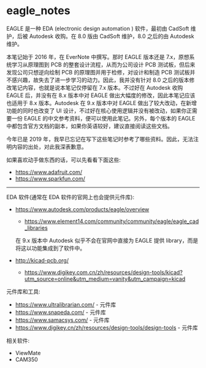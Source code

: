 # eagle_notes
EAGLE 是一种 EDA (electronic design automation ) 软件，最初由 CadSoft 维护，后被 Autodesk 收购。在 8.0 版由 CadSoft 维护，8.0 之后的由 Autodesk 维护。

本笔记始于 2016 年，在 EverNote 中撰写。那时 EAGLE 版本还是 7.x，原想系统学习从原理图到 PCB 的整套设计流程，从而为公司设计 PCB 测试板，但后来发现公司只想逆向绘制 PCB 的原理图并用于检修，对设计和制造 PCB 测试板并不感兴趣，故失去了进一步学习的动力。因此，我并没有针对 8.0 之后的版本修改笔记内容，也就是说本笔记仅停留在 7.x 版本。不过好在 Autodesk 收购 EAGLE 后，并没有在 8.x 版本中对 EAGLE 做出大幅度的修改，因此本笔记应该也适用于 8.x 版本。Autodesk 在 9.x 版本中对 EAGLE 做出了较大改动，在新增功能的同时也改变了 UI 设计，不过好在核心使用逻辑并没有被改动，如果你正需要一份 EAGLE 的中文参考资料，便可以使用此笔记。另外，每个版本的 EAGLE 中都包含官方文档的副本，如果你英语较好，建议直接阅读这些文档。

今年已是 2019 年，我早已忘记在写下这些笔记时参考了哪些资料。因此，无法注明内容的出处，对此我深表歉意。

如果喜欢动手做东西的话，可以先看看下面这些:

- <https://www.adafruit.com/>
- <https://www.sparkfun.com/>

------

EDA 软件(通常在 EDA 软件的官网上也会提供元件库):

- <https://www.autodesk.com/products/eagle/overview>

  - <https://www.element14.com/community/community/eagle/eagle_cad_libraries>

  在 9.x 版本中 Autodesk 似乎不会在官网中直接为 EAGLE 提供 library，而是将这以功能集成到了软件中。

- <http://kicad-pcb.org/>

  - <https://www.digikey.com.cn/zh/resources/design-tools/kicad?utm_source=online&utm_medium=vanity&utm_campaign=kicad>

元件库和工具:

- <https://www.ultralibrarian.com/> - 元件库
- <https://www.snapeda.com/> - 元件库
- <https://www.samacsys.com/> - 元件库
- <https://www.digikey.cn/zh/resources/design-tools/design-tools> - 元件库

相关软件:

- ViewMate
- CAM350

